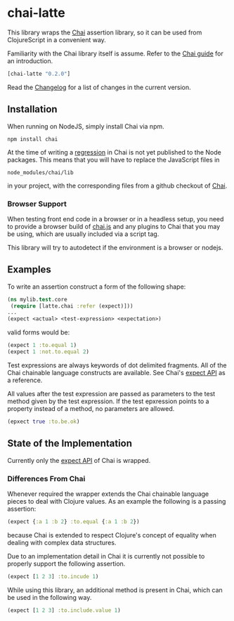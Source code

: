 chai-latte
==========

This library wraps the [Chai](http://chaijs.com/) assertion library, so it can be used
from ClojureScript in a convenient way.

Familiarity with the Chai library itself is assume. Refer to the [Chai guide](http://chaijs.com/guide/)
for an introduction.

```clojure
[chai-latte "0.2.0"]
```

Read the [Changelog](CHANGELOG.md) for a list of changes in the current version.

Installation
------------

When running on NodeJS, simply install Chai via npm.

    npm install chai

At the time of writing a [regression](https://github.com/chaijs/chai/pull/140) in Chai
is not yet published to the Node packages. This means that you will have to replace
the JavaScript files in

    node_modules/chai/lib

in your project, with the corresponding files from a github checkout
of [Chai](https://github.com/chaijs/chai).

### Browser Support

When testing front end code in a browser or in a headless setup, you need to provide
a browser build of [chai.js](http://chaijs.com/chai.js) and any plugins to Chai that
you may be using, which are usually included via a script tag.

This library will try to autodetect if the environment is a browser or nodejs.

Examples
--------

To write an assertion construct a form of the following shape:

```clojure
(ns mylib.test.core
 (require [latte.chai :refer (expect)]))
...
(expect <actual> <test-expression> <expectation>)
```

valid forms would be:

```clojure
(expect 1 :to.equal 1)
(expect 1 :not.to.equal 2)
```

Test expressions are always keywords of dot delimited fragments. All of the Chai chainable
language constructs are available. See Chai's [expect API](http://chaijs.com/api/bdd/) as
a reference.

All values after the test expression are passed as parameters to the test method given by
the test expression. If the test epxression points to a property instead of a method,
no parameters are allowed.

```clojure
(epxect true :to.be.ok)
```

State of the Implementation
-----------------------

Currently only the [expect API](http://chaijs.com/api/bdd/) of Chai is wrapped.

### Differences From Chai

Whenever required the wrapper extends the Chai chainable language pieces to deal
with Clojure values. As an example the following is a passing assertion:

```clojure
(expect {:a 1 :b 2} :to.equal {:a 1 :b 2})
```

because Chai is extended to respect Clojure's concept of equality when dealing with
complex data structures.

Due to an implementation detail in Chai it is currently not possible to properly support
the following assertion.

```clojure
(expect [1 2 3] :to.incude 1)
```

While using this library, an additional method is present in Chai, which can be used in
the following way.

```clojure
(expect [1 2 3] :to.include.value 1)
```

